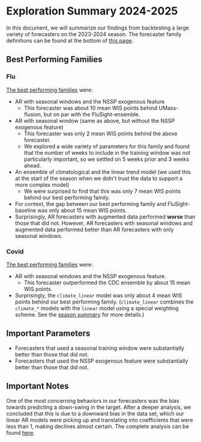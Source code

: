 <!-- Render this with pandoc -->
<!-- pandoc scripts/reports/exploration_summary_2025.md -s -o reports/exploration_summary_2025.html --css reports/style.css --metadata pagetitle='Exploration Summary 2024-2025' -->

# Exploration Summary 2024-2025

In this document, we will summarize our findings from backtesting a large variety of forecasters on the 2023-2024 season.
The forecaster family definitions can be found at the bottom of [this page](https://delphi-forecasting-reports.netlify.app/).

## Best Performing Families

### Flu

[The best performing families](https://delphi-forecasting-reports.netlify.app/flu-overall-notebook) were:

- AR with seasonal windows and the NSSP exogenous feature
  - This forecaster was about 10 mean WIS points behind UMass-flusion, but on par with the FluSight-ensemble.
- AR with seasonal window (same as above, but without the NSSP exogenous feature)
  - This forecaster was only 2 mean WIS points behind the above forecaster.
  - We explored a wide variety of parameters for this family and found that the number of weeks to include in the training window was not particularly important, so we settled on 5 weeks prior and 3 weeks ahead.
- An ensemble of climatological and the linear trend model (we used this at the start of the season when we didn't trust the data to support a more complex model)
  - We were surprised to find that this was only 7 mean WIS points behind our best performing family.
- For context, the gap between our best performing family and FluSight-baseline was only about 15 mean WIS points.
- Surprisingly, AR forecasters with augmented data performed **worse** than those that did not.
  However, AR forecasters with seasonal windows and augmented data performed better than AR forecasters with only seasonal windows.

### Covid

[The best performing families](https://delphi-forecasting-reports.netlify.app/covid-overall-notebook) were:

- AR with seasonal windows and the NSSP exogenous feature.
  - This forecaster outperformed the CDC ensemble by about 15 mean WIS points.
- Surprisingly, the `climate_linear` model was only about 4 mean WIS points behind our best performing family.
  (`climate_linear` combines the `climate_*` models with the `linear` model using a special weighting scheme.
  See the [season summary](season_summary_2025.html) for more details.)

## Important Parameters

- Forecasters that used a seasonal training window were substantially better than those that did not.
- Forecasters that used the NSSP exogenous feature were substantially better than those that did not.

## Important Notes

One of the most concerning behaviors in our forecasters was the bias towards predicting a down-swing in the target.
After a deeper analysis, we concluded that this is due to a downward bias in the data set, which our linear AR models were picking up and translating into coefficients that were less than 1, making declines almost certain.
The complete analysis can be found [here](https://delphi-forecasting-reports.netlify.app/decreasing_forecasters).

